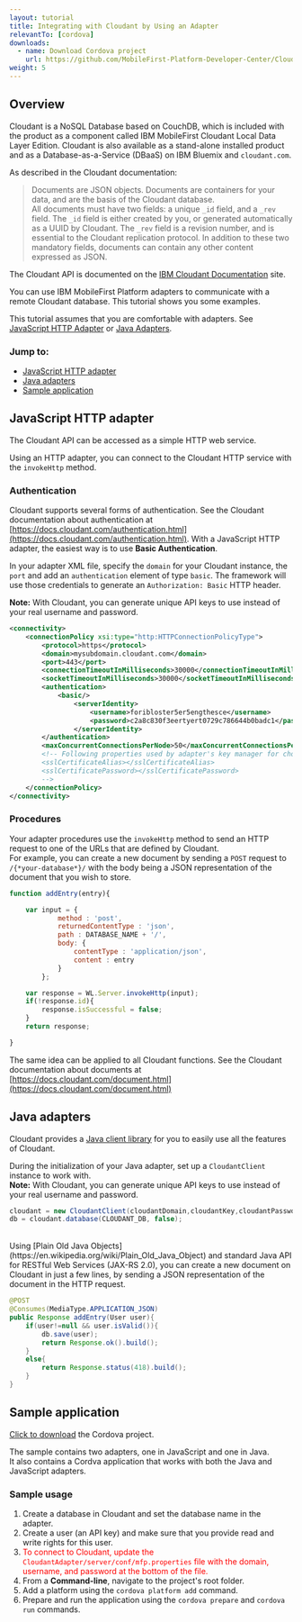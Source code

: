 ```yaml
---
layout: tutorial
title: Integrating with Cloudant by Using an Adapter
relevantTo: [cordova]
downloads:
  - name: Download Cordova project
    url: https://github.com/MobileFirst-Platform-Developer-Center/CloudantAdapter/tree/release80
weight: 5
---
```

## Overview
Cloudant is a NoSQL Database based on CouchDB, which is included with the product as a component called IBM MobileFirst Cloudant Local Data Layer Edition. Cloudant is also available as a stand-alone installed product and as a Database-as-a-Service (DBaaS) on IBM Bluemix and `cloudant.com`.

As described in the Cloudant documentation:
> Documents are JSON objects. Documents are containers for your data, and are the basis of the Cloudant database.  
All documents must have two fields: a unique `_id` field, and a `_rev` field. The `_id` field is either created by you, or generated automatically as a UUID by Cloudant. The `_rev` field is a revision number, and is essential to the Cloudant replication protocol. In addition to these two mandatory fields, documents can contain any other content expressed as JSON.

The Cloudant API is documented on the [IBM Cloudant Documentation](https://docs.cloudant.com/index.html) site.

You can use IBM MobileFirst Platform adapters to communicate with a remote Cloudant database. This tutorial shows you some examples.

This tutorial assumes that you are comfortable with adapters. See [JavaScript HTTP Adapter](../javascript-adapters/js-http-adapter) or [Java Adapters](../java-adapters).

### Jump to:
* [JavaScript HTTP adapter](#javascript-http-adapter)
* [Java adapters](#java-adapters)
* [Sample application](#sample-application)


## JavaScript HTTP adapter
The Cloudant API can be accessed as a simple HTTP web service.

Using an HTTP adapter, you can connect to the Cloudant HTTP service with the `invokeHttp` method.

### Authentication
Cloudant supports several forms of authentication. See the Cloudant documentation about authentication at [https://docs.cloudant.com/authentication.html](https://docs.cloudant.com/authentication.html). With a JavaScript HTTP adapter, the easiest way is to use **Basic Authentication**.

In your adapter XML file, specify the `domain` for your Cloudant instance, the `port` and add an `authentication` element of type `basic`. The framework will use those credentials to generate an `Authorization: Basic` HTTP header.

**Note:** With Cloudant, you can generate unique API keys to use instead of your real username and password.

```xml
<connectivity>
    <connectionPolicy xsi:type="http:HTTPConnectionPolicyType">
        <protocol>https</protocol>
        <domain>mysubdomain.cloudant.com</domain>
        <port>443</port>   
        <connectionTimeoutInMilliseconds>30000</connectionTimeoutInMilliseconds>
        <socketTimeoutInMilliseconds>30000</socketTimeoutInMilliseconds>
        <authentication>
            <basic/>
                <serverIdentity>
                    <username>foribloster5er5engthesce</username>
                    <password>c2a8c830f3eertyert0729c786644b0badc1</password>
                </serverIdentity>
        </authentication>
        <maxConcurrentConnectionsPerNode>50</maxConcurrentConnectionsPerNode>
        <!-- Following properties used by adapter's key manager for choosing specific certificate from key store
        <sslCertificateAlias></sslCertificateAlias>
        <sslCertificatePassword></sslCertificatePassword>
        -->     
    </connectionPolicy>
</connectivity>
```

### Procedures
Your adapter procedures use the `invokeHttp` method to send an HTTP request to one of the URLs that are defined by Cloudant.  
For example, you can create a new document by sending a `POST` request to `/{*your-database*}/` with the body being a JSON representation of the document that you wish to store.

```js
function addEntry(entry){

    var input = {
            method : 'post',
            returnedContentType : 'json',
            path : DATABASE_NAME + '/',
            body: {
                contentType : 'application/json',        
                content : entry
            }
        };

    var response = WL.Server.invokeHttp(input);
    if(!response.id){
        response.isSuccessful = false;
    }
    return response;

}
```

The same idea can be applied to all Cloudant functions. See the Cloudant documentation about documents at [https://docs.cloudant.com/document.html](https://docs.cloudant.com/document.html)

## Java adapters
Cloudant provides a [Java client library](https://github.com/cloudant/java-cloudant) for you to easily use all the features of Cloudant.

During the initialization of your Java adapter, set up a `CloudantClient` instance to work with.  
**Note:** With Cloudant, you can generate unique API keys to use instead of your real username and password.

```java
cloudant = new CloudantClient(cloudantDomain,cloudantKey,cloudantPassword);
db = cloudant.database(CLOUDANT_DB, false);
```
<br/>
Using [Plain Old Java Objects](https://en.wikipedia.org/wiki/Plain_Old_Java_Object) and standard Java API for RESTful Web Services (JAX-RS 2.0), you can create a new document on Cloudant in just a few lines, by sending a JSON representation of the document in the HTTP request.

```java
@POST
@Consumes(MediaType.APPLICATION_JSON)
public Response addEntry(User user){
    if(user!=null && user.isValid()){
        db.save(user);
        return Response.ok().build();
    }
    else{
        return Response.status(418).build();
    }
}
```

## Sample application
[Click to download](https://github.com/MobileFirst-Platform-Developer-Center/CloudantAdapter/tree/release80) the Cordova project.

The sample contains two adapters, one in JavaScript and one in Java.  
It also contains a Cordva application that works with both the Java and JavaScript adapters.

### Sample usage 
1. Create a database in Cloudant and set the database name in the adapter.
2. Create a user (an API key) and make sure that you provide read and write rights for this user.
3. <span style="color:red"> To connect to Cloudant, update the `CloudantAdapter/server/conf/mfp.properties` file with the domain, username, and password at the bottom of the file.</span>
4. From a **Command-line**, navigate to the project's root folder.
5. Add a platform using the `cordova platform add` command.
6. Prepare and run the application using the `cordova prepare` and `cordova run` commands.
